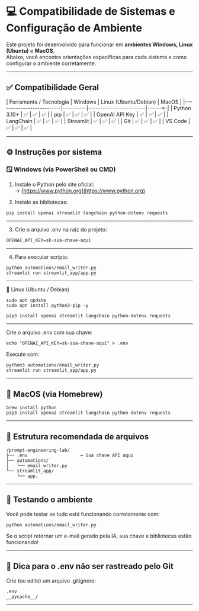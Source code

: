 # 💻 Compatibilidade de Sistemas e Configuração de Ambiente

Este projeto foi desenvolvido para funcionar em **ambientes Windows, Linux (Ubuntu)** e **MacOS**.  
Abaixo, você encontra orientações específicas para cada sistema e como configurar o ambiente corretamente.

---

## ✅ Compatibilidade Geral

| Ferramenta / Tecnologia | Windows | Linux (Ubuntu/Debian) | MacOS |
|--------------------------|----------|------------------------|------=-|
| Python 3.10+             | ✅      | ✅                     | ✅    |
| pip                      | ✅      | ✅                     | ✅    |
| OpenAI API Key           | ✅      | ✅                     | ✅    |
| LangChain                | ✅      | ✅                     | ✅    |
| Streamlit                | ✅      | ✅                     | ✅    |
| Git                      | ✅      | ✅                     | ✅    |
| VS Code                  | ✅      | ✅                     | ✅    |

---

## ⚙️ Instruções por sistema

### 🪟 Windows (via PowerShell ou CMD)

1. Instale o Python pelo site oficial:  
   → [https://www.python.org](https://www.python.org)

2. Instale as bibliotecas:
```
pip install openai streamlit langchain python-dotenv requests
```
---
3. Crie o arquivo .env na raiz do projeto:
```---
OPENAI_API_KEY=sk-sua-chave-aqui
```
---
4. Para executar scripts:
```
python automations/email_writer.py
streamlit run streamlit_app/app.py
```
---

🐧 Linux (Ubuntu / Debian)
```
sudo apt update
sudo apt install python3-pip -y

pip3 install openai streamlit langchain python-dotenv requests
```
---
Crie o arquivo .env com sua chave:
```
echo "OPENAI_API_KEY=sk-sua-chave-aqui" > .env
```
Execute com:
```
python3 automations/email_writer.py
streamlit run streamlit_app/app.py
```
---

## 🍏 MacOS (via Homebrew)
```
brew install python
pip3 install openai streamlit langchain python-dotenv requests
```
---

## 📁 Estrutura recomendada de arquivos
```
/prompt-engineering-lab/
├── .env                    ← Sua chave API aqui
├── automations/
│   └── email_writer.py
└── streamlit_app/
    └── app.
```
---

## 🧪 Testando o ambiente

Você pode testar se tudo está funcionando corretamente com:
```
python automations/email_writer.py
```
Se o script retornar um e-mail gerado pela IA, sua chave e bibliotecas estão funcionando!

---

## 📘 Dica para o .env não ser rastreado pelo Git

Crie (ou edite) um arquivo .gitignore:
```
.env
__pycache__/
```
---
